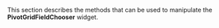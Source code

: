 
<!--shortDescription-->
This section describes the methods that can be used to manipulate the **PivotGridFieldChooser** widget.
<!--/shortDescription-->

<!--fullDescription-->

<!--/fullDescription-->